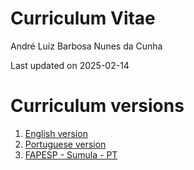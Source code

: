 # Curriculum Vitae
André Luiz Barbosa Nunes da Cunha

Last updated on 2025-02-14

# Curriculum versions

1.  [English version](curriculum_EN.md)
2.  [Portuguese version](curriculum_PT.md)
    <!-- 3. [FAPESP - Sumula - EN]() -->
3.  [FAPESP - Sumula - PT](SumulaFAPESP_PT.md)
